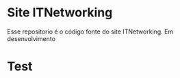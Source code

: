 # Site ITNetworking

Esse repositorio é o código fonte do site ITNetworking. Em desenvolvimento

# Test